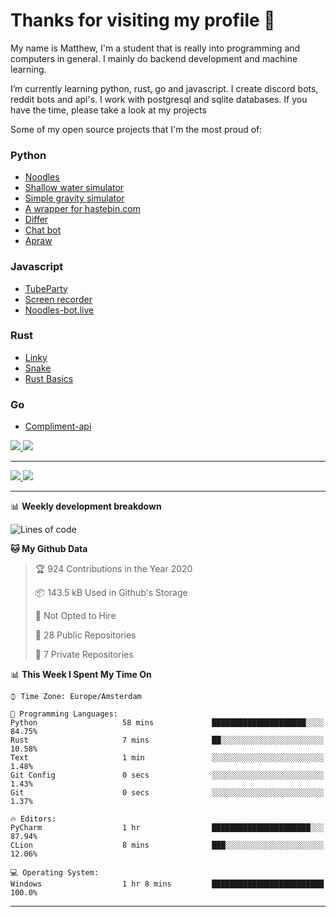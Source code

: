 # Thanks for visiting my profile 👋

My name is Matthew, I'm a student that is really into programming and computers in general. I mainly do backend development and machine learning.

<!--
**DankDumpster/DankDumpster** is a ✨ _special_ ✨ repository because its `README.md` (this file) appears on your GitHub profile.
-->

I’m currently learning python, rust, go and javascript. I create discord bots, reddit bots and api's. I work with postgresql and sqlite databases. If you have the time, please take a look at my projects


Some of my open source projects that I'm the most proud of: 

### Python
* [Noodles](https://github.com/DankDumpster/Noodles "Noodles discord bot") <!-- * [Modmail](https://github.com/Floor-Gang/modmail "Modmail made for pewds' official discord") -->
* [Shallow water simulator](https://github.com/DankDumpster/water-sim-1.0 "Shallow water simulator")
* [Simple gravity simulator](https://github.com/DankDumpster/GravitySimulator "Gravity simulator")
* [A wrapper for hastebin.com](https://github.com/DankDumpster/HasteBinWrapper "Hastebin Wrapper")
* [Differ](https://github.com/DankDumpster/Differ "Finds the diffirences in pictures")
* [Chat bot](https://github.com/DankDumpster/chatbot "Chat bot made with tensorflow")
* [Apraw](https://github.com/DankDumpster/apraw "apraw")

### Javascript
* [TubeParty](https://github.com/DankDumpster/TubeParty "Watch youtube videos together")
* [Screen recorder](https://github.com/DankDumpster/ScreenRecorder "Screen recorder made in electron")
* [Noodles-bot.live](https://github.com/DankDumpster/vue-noodles-live "Site for the discord bot noodles")

### Rust
* [Linky](https://github.com/DankDumpster/Linky "Link shortener made with rust and react")
* [Snake](https://github.com/DankDumpster/snake-game "Snake game made with piston in rust")
* [Rust Basics](https://github.com/DankDumpster/rust-basics "All the basics of rust in one repo!")

### Go
* [Compliment-api](https://github.com/DankDumpster/compliment-api "compliment api made in go")


<a href="https://github.com/DankDumpster">
  <img src="https://komarev.com/ghpvc/?username=DankDumpster&style=flat-square&color=green" />
</a>
<a href="https://github.com/DankDumpster">
  <img src="https://img.shields.io/github/followers/DankDumpster?style=social" />
</a>




***

<a href="https://github.com/DankDumpster">
  <img src="https://github-readme-stats.vercel.app/api?username=DankDumpster&show_icons=true&hide_border=true&theme=onedark" />
</a>

<a href="https://github.com/DankDumpster">
  <img src="https://github-readme-stats.vercel.app/api/top-langs/?username=DankDumpster&layout=compact&theme=onedark" />
</a>

-------
📊 **Weekly development breakdown**
<!--START_SECTION:waka-->
![Lines of code](https://img.shields.io/badge/From%20Hello%20World%20I%27ve%20Written-96346%20lines%20of%20code-blue)

**🐱 My Github Data** 

> 🏆 924 Contributions in the Year 2020
 > 
> 📦 143.5 kB Used in Github's Storage 
 > 
> 🚫 Not Opted to Hire
 > 
> 📜 28 Public Repositories
 > 
> 🔑 7 Private Repositories 

📊 **This Week I Spent My Time On** 

```text
⌚︎ Time Zone: Europe/Amsterdam

💬 Programming Languages: 
Python                   58 mins             █████████████████████░░░░   84.75% 
Rust                     7 mins              ██░░░░░░░░░░░░░░░░░░░░░░░   10.58% 
Text                     1 min               ░░░░░░░░░░░░░░░░░░░░░░░░░   1.48% 
Git Config               0 secs              ░░░░░░░░░░░░░░░░░░░░░░░░░   1.43% 
Git                      0 secs              ░░░░░░░░░░░░░░░░░░░░░░░░░   1.37%

🔥 Editors: 
PyCharm                  1 hr                ██████████████████████░░░   87.94% 
CLion                    8 mins              ███░░░░░░░░░░░░░░░░░░░░░░   12.06%

💻 Operating System: 
Windows                  1 hr 8 mins         █████████████████████████   100.0%

```


<!--END_SECTION:waka-->
-------
